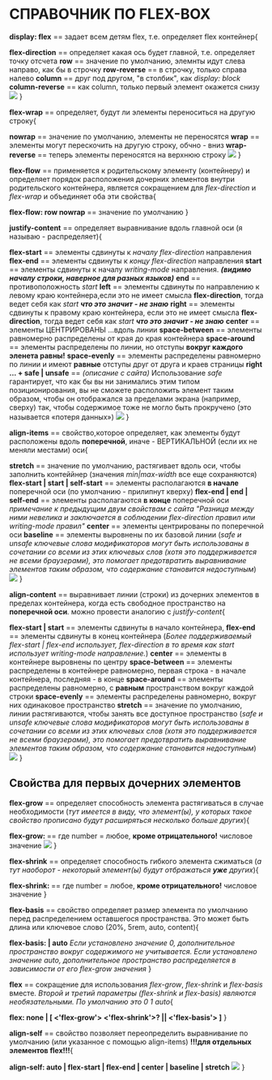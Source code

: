 # СПРАВОЧНИК ПО FLEX-BOX

**display: flex** == задает всем детям flex, т.е. определяет flex контейнер{

**flex-direction** == определяет какая ось будет главной, т.е. определяет 	точку отсчета
 **row** == значение по умолчанию, элемнты идут слева направо, 	как бы в строчку
 **row-reverse** == в строчку, только справа налево
 **column** == друг под другом, "в столбик", как _display: block_
 **column-reverse** == как column, только первый элемент 	окажется снизу
  ![](img/1.png)
}


**flex-wrap** == определяет, будут ли элементы переноситься на другую 	строку{

 **nowrap** == значение по умолчанию, элементы не переносятся
 **wrap** == элементы могут перескочить на другую строку, 	обчно - вниз
 **wrap-reverse** == теперь элементы переносятся на верхнюю 	строку
 ![](img/2.png)
}

**flex-flow** == применяется к родительскому элементу (контейнеру) и 	определяет порядок расположения дочерних элементов внутри родительского контейнера, является сокращением для *flex-direction* и *flex-wrap* и объединяет оба эти свойства{

 **flex-flow: row nowrap** == значение по умолчанию
}

**justify-content** == определяет выравнивание вдоль главной оси (я называю - распределяет){

 **flex-start** == элементы сдвинуты к *началу* *flex-direction* направления
 **flex-end** == элементы сдвинуты к *концу* *flex-direction* направления
 **start** == элементы сдвинуты к началу *writing-mode* направления. _**(видимо началу строки, наверное для разных языков)**_
 **end** == противоположность *start*
 **left** == элементы сдвинуты по направлению к левому краю контейнера,если это не имеет смысла **flex-direction**, тогда ведет себя как *start* _**что это значит - не знаю**_
 **right** == элементы сдвинуты к правому краю контейнера, если это не имеет смысла **flex-direction**, тогда ведет себя как *start* _**что это значит - не знаю**_
 **center** == элементы ЦЕНТРИРОВАНЫ ...вдоль линии
 **space-between** == элементы равномерно распределены от края до края контейнера
 **space-around** == элементы распределены по линии, но отступы **вокруг каждого эленета равны!**
 **space-evenly** == элементы распределены равномерно по линии и имеют **равные** отступы друг от друга и краев страницы
 **right ... + safe | unsafe** == *(описание с сайта)* Использование *safe* гарантирует, что как бы вы ни занимались этим типом позиционирования, вы не сможете расположить элемент таким образом, чтобы он отображался за пределами экрана (например, сверху) так, чтобы содержимое тоже не могло быть прокручено (это называется «потеря данных»)
![](img/3.png)
}

**align-items** == свойство,которое определяет, как элементы будут расположены вдоль **поперечной**, иначе - ВЕРТИКАЛЬНОЙ (если их не меняли местами) оси{

 **stretch** == значение по умолчанию, растягивает вдоль оси, чтобы заполнить контеййнер (значения *min|max-width* все еще сохраняются)
 **flex-start | start | self-start** == элементы располагаются **в начале** поперечной оси (по умолчанию - прилипнут кверху)
 **flex-end | end | self-end** == элементы располагаются **в конце** поперечной оси
 *примечание к предыдущим двум свойствам с сайта "Разница между ними невелика и заключается в соблюдении flex-direction правил или writing-mode правил"*
 **center** == элементы центрированы по поперечной оси
 **baseline** == элементы выровнены по их базовой линии
 (*safe и unsafe ключевые слова модификаторов могут быть использованы в сочетании со всеми из этих ключевых слов (хотя это поддерживается не всеми браузерами), это помогает предотвратить выравнивание элементов таким образом, что содержание становится недоступным*)
 ![](img/4.png)
}

**align-content** == выравнивает линии (строки) из дочерних элементов в пределах контейнера, когда есть свободное пространство на **поперечной оси**. можно провести аналогию с *justify-content*{

 **flex-start | start** == элементы сдвинуты в начало контейнера, 
 **flex-end** == элементы сдвинуты в конец контейнера
 (*Более поддерживаемый flex-start | flex-end использует, flex-direction в то время как start использует writing-mode направление.*)
 **center** == элементы в контейнере выровнены по центру
 **space-between** == элементы распределены в контейнере равномерно, первая строка - в начале контейнера, последняя - в конце
 **space-around** == элементы распределены равномерно, с **равным** пространством вокруг каждой строки
 **space-evenly** == элементы распределены равномерно, вокруг них одинаковое пространство
 **stretch** == значение по умолчанию, линии растягиваются, чтобы занять все доступное пространство
 (*safe и unsafe ключевые слова модификаторов могут быть использованы в сочетании со всеми из этих ключевых слов (хотя это поддерживается не всеми браузерами), это помогает предотвратить выравнивание элементов таким образом, что содержание становится недоступным*)
 ![](img/5.png)
}

## Свойства для первых дочерних элементов

**flex-grow** == определяет способность элемента растягиваться в случае необходимости (*тут имеется в виду, что элемент(ы), у которых такое свойство прописано будут расширяться несколько больше других*){

 **flex-grow: <number>** == где number = любое, **кроме отрицательного!** числовое значение
  ![](img/6.png)
}

**flex-shrink** == определяет способность гибкого элемента сжиматься (*а тут наоборот - некоторый элемент(ы) будут отбражаться **уже** других*){

 **flex-shrink: <number>** == где number = любое, **кроме отрицательного!** числовое значение
}

**flex-basis** == свойство определяет размер элемента по умолчанию перед распределением оставшегося пространства. Это может быть длина или ключевое слово (20%, 5rem, auto, content){

 **flex-basis: <length> | auto** *Если установлено значение 0, дополнительное пространство вокруг содержимого не учитывается. Если установлено значение auto, дополнительное пространство распределяется в зависимости от его flex-grow значения*
}

**flex** == сокращение для использования *flex-grow*, *flex-shrink* и *flex-basis* вместе. *Второй и третий параметры (flex-shrink и flex-basis) являются необязательными. По умолчанию это 0 1 auto*{

 **flex: none | [ <'flex-grow'> <'flex-shrink'>? || <'flex-basis'> ]**
}

**align-self** == свойство позволяет переопределить выравнивание по умолчанию (или указанное с помощью align-items) **!!!для отдельных элементов flex!!!**{

 **align-self: auto | flex-start | flex-end | center | baseline | stretch**
 ![](img/7.png)
}
